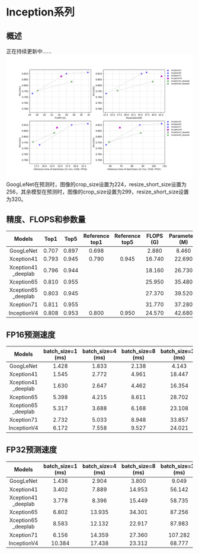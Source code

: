 # Inception系列

## 概述
正在持续更新中......
![](../../images/models/Inception.png)
GoogLeNet在预测时，图像的crop_size设置为224，resize_short_size设置为256，其余模型在预测时，图像的crop_size设置为299，resize_short_size设置为320。


## 精度、FLOPS和参数量

| Models             | Top1   | Top5   | Reference<br>top1 | Reference<br>top5 | FLOPS<br>(G) | Parameters<br>(M) |
|:--:|:--:|:--:|:--:|:--:|:--:|:--:|
| GoogLeNet          | 0.707  | 0.897  | 0.698             |                   | 2.880        | 8.460             |
| Xception41         | 0.793  | 0.945  | 0.790             | 0.945             | 16.740       | 22.690            |
| Xception41<br>_deeplab | 0.796  | 0.944  |                   |                   | 18.160       | 26.730            |
| Xception65         | 0.810  | 0.955  |                   |                   | 25.950       | 35.480            |
| Xception65<br>_deeplab | 0.803  | 0.945  |                   |                   | 27.370       | 39.520            |
| Xception71         | 0.811  | 0.955  |                   |                   | 31.770       | 37.280            |
| InceptionV4        | 0.808  | 0.953  | 0.800             | 0.950             | 24.570       | 42.680            |


## FP16预测速度

| Models             | batch_size=1<br>(ms) | batch_size=4<br>(ms) | batch_size=8<br>(ms) | batch_size=32<br>(ms) |
|:--:|:--:|:--:|:--:|:--:|
| GoogLeNet          | 1.428                | 1.833                | 2.138                | 4.143                 |
| Xception41         | 1.545                | 2.772                | 4.961                | 18.447                |
| Xception41<br>_deeplab | 1.630                | 2.647                | 4.462                | 16.354                |
| Xception65         | 5.398                | 4.215                | 8.611                | 28.702                |
| Xception65<br>_deeplab | 5.317                | 3.688                | 6.168                | 23.108                |
| Xception71         | 2.732                | 5.033                | 8.948                | 33.857                |
| InceptionV4        | 6.172                | 7.558                | 9.527                | 24.021                |


## FP32预测速度

| Models             | batch_size=1<br>(ms) | batch_size=4<br>(ms) | batch_size=8<br>(ms) | batch_size=32<br>(ms) |
|:--:|:--:|:--:|:--:|:--:|
| GoogLeNet          | 1.436                | 2.904                | 3.800                | 9.049                 |
| Xception41         | 3.402                | 7.889                | 14.953               | 56.142                |
| Xception41<br>_deeplab | 3.778                | 8.396                | 15.449               | 58.735                |
| Xception65         | 6.802                | 13.935               | 34.301               | 87.256                |
| Xception65<br>_deeplab | 8.583                | 12.132               | 22.917               | 87.983                |
| Xception71         | 6.156                | 14.359               | 27.360               | 107.282               |
| InceptionV4        | 10.384               | 17.438               | 23.312               | 68.777                |
